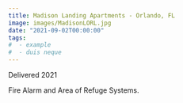 ```yaml
---
title: Madison Landing Apartments - Orlando, FL
image: images/MadisonLORL.jpg
date: "2021-09-02T00:00:00"
tags:
#  - example
#  - duis neque
---
```

Delivered 2021
<!-- more -->
Fire Alarm and Area of Refuge Systems.
